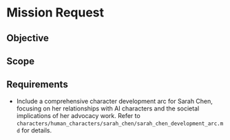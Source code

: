# Mission Request

## Objective

## Scope

## Requirements
- Include a comprehensive character development arc for Sarah Chen, focusing on her relationships with AI characters and the societal implications of her advocacy work. Refer to `characters/human_characters/sarah_chen/sarah_chen_development_arc.md` for details.
